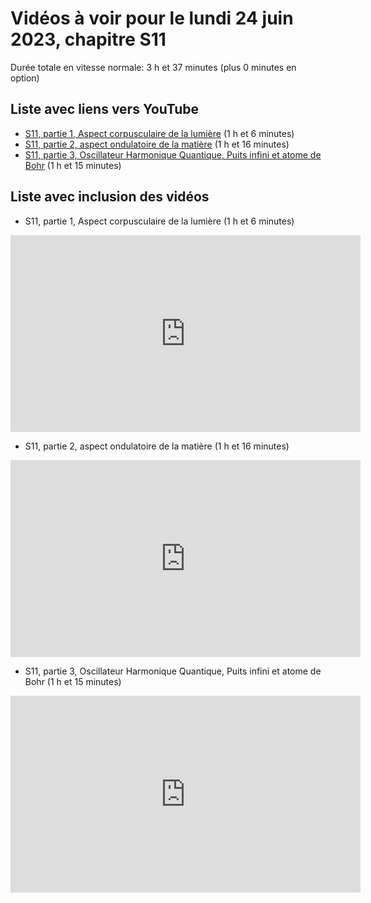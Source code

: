 
# Vidéos à voir pour le lundi 24 juin 2023, chapitre S11

Durée totale en vitesse normale: 3 h et 37 minutes (plus 0 minutes en option)

## Liste avec liens vers YouTube

*  [S11, partie 1, Aspect corpusculaire de la lumière](https://youtu.be/D55aqpU5mfM) (1 h et 6 minutes)
*  [S11, partie 2, aspect ondulatoire de la matière](https://youtu.be/7CP0iHkhzeA) (1 h et 16 minutes)
*  [S11, partie 3, Oscillateur Harmonique Quantique, Puits infini et atome de Bohr](https://youtu.be/BQq1lKvCTlA) (1 h et 15 minutes)

## Liste avec inclusion des vidéos

*  S11, partie 1, Aspect corpusculaire de la lumière (1 h et 6 minutes)

 <div style="text-align:center">
<iframe width="560" height="315" src="https://www.youtube.com/embed/D55aqpU5mfM" title="YouTube video player" frameborder="0" allow="accelerometer; autoplay; clipboard-write; encrypted-media; gyroscope; picture-in-picture" allowfullscreen></iframe>
</div>
 

*  S11, partie 2, aspect ondulatoire de la matière (1 h et 16 minutes)

 <div style="text-align:center">
<iframe width="560" height="315" src="https://www.youtube.com/embed/7CP0iHkhzeA" title="YouTube video player" frameborder="0" allow="accelerometer; autoplay; clipboard-write; encrypted-media; gyroscope; picture-in-picture" allowfullscreen></iframe>
</div>
 

*  S11, partie 3, Oscillateur Harmonique Quantique, Puits infini et atome de Bohr (1 h et 15 minutes)

 <div style="text-align:center">
<iframe width="560" height="315" src="https://www.youtube.com/embed/BQq1lKvCTlA" title="YouTube video player" frameborder="0" allow="accelerometer; autoplay; clipboard-write; encrypted-media; gyroscope; picture-in-picture" allowfullscreen></iframe>
</div>
 

